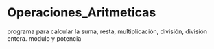 # Operaciones_Aritmeticas
programa para calcular la suma, resta, multiplicación, división, división entera. modulo y potencia
